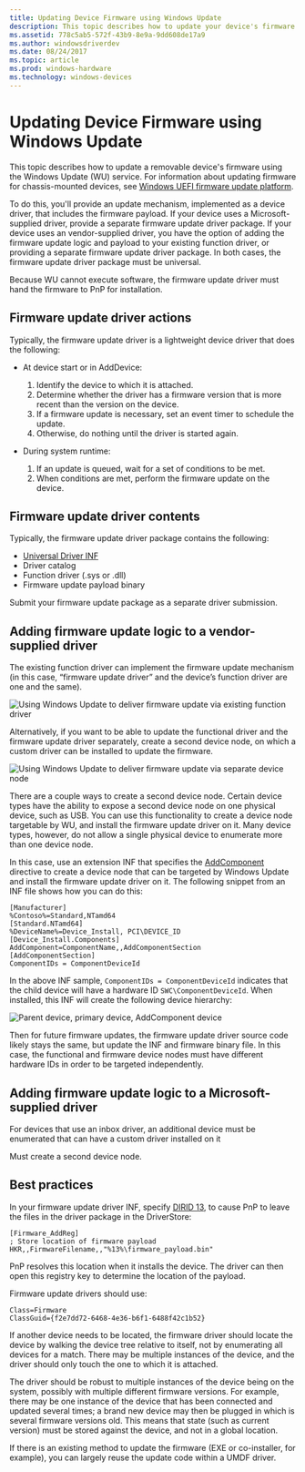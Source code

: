 ```yaml
---
title: Updating Device Firmware using Windows Update
description: This topic describes how to update your device's firmware using the Windows Update (WU) service.
ms.assetid: 778c5ab5-572f-43b9-8e9a-9dd608de17a9
ms.author: windowsdriverdev
ms.date: 08/24/2017
ms.topic: article
ms.prod: windows-hardware
ms.technology: windows-devices
---
```


# Updating Device Firmware using Windows Update

This topic describes how to update a removable device's firmware using the Windows Update (WU) service.  For information about updating firmware for chassis-mounted devices, see [Windows UEFI firmware update platform](../bringup/windows-uefi-firmware-update-platform.md).

To do this, you'll provide an update mechanism, implemented as a device driver, that includes the firmware payload.  If your device uses a Microsoft-supplied driver, provide a separate firmware update driver package.  If your device uses an vendor-supplied driver, you have the option of adding the firmware update logic and payload to your existing function driver, or providing a separate firmware update driver package.  In both cases, the firmware update driver package must be universal.

Because WU cannot execute software, the firmware update driver must hand the firmware to PnP for installation.

## Firmware update driver actions

Typically, the firmware update driver is a lightweight device driver that does the following:

* At device start or in AddDevice:

    1. Identify the device to which it is attached.
    2. Determine whether the driver has a firmware version that is more recent than the version on the device.
    3. If a firmware update is necessary, set an event timer to schedule the update.
    4. Otherwise, do nothing until the driver is started again.

* During system runtime:

    1. If an update is queued, wait for a set of conditions to be met.
    2. When conditions are met, perform the firmware update on the device.

## Firmware update driver contents

Typically, the firmware update driver package contains the following:

* [Universal Driver INF](using-a-universal-inf-file.md)
* Driver catalog
* Function driver (.sys or .dll)
* Firmware update payload binary

Submit your firmware update package as a separate driver submission.

## Adding firmware update logic to a vendor-supplied driver

The existing function driver can implement the firmware update mechanism (in this case, “firmware update driver” and the device’s function driver are one and the same).

![Using Windows Update to deliver firmware update via existing function driver](images/single-devnode.png)

Alternatively, if you want to be able to update the functional driver and the firmware update driver separately, create a second device node, on which a custom driver can be installed to update the firmware.

![Using Windows Update to deliver firmware update via separate device node](images/two-devnodes.png)

There are a couple ways to create a second device node.  Certain device types have the ability to expose a second device node on one physical device, such as USB.  You can use this functionality to create a device node targetable by WU, and install the firmware update driver on it.  Many device types, however, do not allow a single physical device to enumerate more than one device node.

In this case, use an extension INF that specifies the [AddComponent](../install/inf-addcomponent-directive.md) directive to create a device node that can be targeted by Windows Update and install the firmware update driver on it.  The following snippet from an INF file shows how you can do this:

```
[Manufacturer]
%Contoso%=Standard,NTamd64
[Standard.NTamd64]
%DeviceName%=Device_Install, PCI\DEVICE_ID
[Device_Install.Components]
AddComponent=ComponentName,,AddComponentSection
[AddComponentSection]
ComponentIDs = ComponentDeviceId
```

In the above INF sample, `ComponentIDs = ComponentDeviceId` indicates that the child device will have a hardware ID `SWC\ComponentDeviceId`.  When installed, this INF will create the following device hierarchy:

![Parent device, primary device, AddComponent device](images/component-device-hierarchy.png)

Then for future firmware updates, the firmware update driver source code likely stays the same, but update the INF and firmware binary file.
In this case, the functional and firmware device nodes must have different hardware IDs in order to be targeted independently.

## Adding firmware update logic to a Microsoft-supplied driver

For devices that use an inbox driver, an additional device must be enumerated that can have a custom driver installed on it

Must create a second device node.

## Best practices

In your firmware update driver INF, specify [DIRID 13](using-dirids.md), to cause PnP to leave the files in the driver package in the DriverStore:

```
[Firmware_AddReg]
; Store location of firmware payload
HKR,,FirmwareFilename,,"%13%\firmware_payload.bin"
```

PnP resolves this location when it installs the device.  The driver can then open this registry key to determine the location of the payload.

Firmware update drivers should use:

```
Class=Firmware
ClassGuid={f2e7dd72-6468-4e36-b6f1-6488f42c1b52}
```

If another device needs to be located, the firmware driver should locate the device by walking the device tree relative to itself, not by enumerating all devices for a match.  There may be multiple instances of the device, and the driver should only touch the one to which it is attached.

The driver should be robust to multiple instances of the device being on the system, possibly with multiple different firmware versions.  For example, there may be one instance of the device that has been connected and updated several times; a brand new device may then be plugged in which is several firmware versions old.  This means that state (such as current version) must be stored against the device, and not in a global location.

If there is an existing method to update the firmware (EXE or co-installer, for example), you can largely reuse the update code within a UMDF driver.
